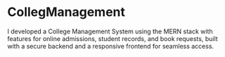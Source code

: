 # CollegManagement
I developed a College Management System using the MERN stack with features for online admissions, student records, and book requests, built with a secure backend and a responsive frontend for seamless access.
